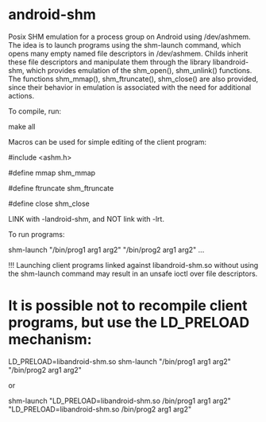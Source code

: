 # android-shm

Posix SHM emulation for a process group on Android using /dev/ashmem.
The idea is to launch programs using the shm-launch command, which
opens many empty named file descriptors in /dev/ashmem.
Childs inherit these file descriptors and manipulate them through the library
libandroid-shm, which provides emulation of the shm_open(), shm_unlink() functions.
The functions shm_mmap(), shm_ftruncate(), shm_close() are also provided, since their
behavior in emulation is associated with the need for additional actions.

To compile, run:

make all

Macros can be used for simple editing of the client program:

#include <ashm.h>

#define mmap shm_mmap

#define ftruncate shm_ftruncate

#define close shm_close

LINK with -landroid-shm, and NOT link with -lrt. 

To run programs:

shm-launch "/bin/prog1 arg1 arg2" "/bin/prog2 arg1 arg2" ... 

!!! Launching client programs linked against libandroid-shm.so without using the shm-launch command may result in an unsafe ioctl over file descriptors.

# It is possible not to recompile client programs, but use the LD_PRELOAD mechanism:

LD_PRELOAD=libandroid-shm.so shm-launch "/bin/prog1 arg1 arg2" "/bin/prog2 arg1 arg2"

or

shm-launch "LD_PRELOAD=libandroid-shm.so /bin/prog1 arg1 arg2" "LD_PRELOAD=libandroid-shm.so /bin/prog2 arg1 arg2" 

